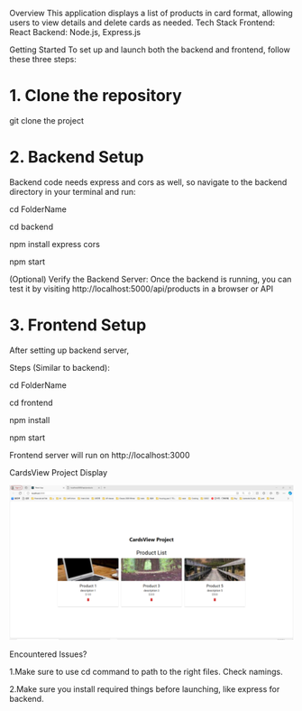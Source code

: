 Overview
This application displays a list of products in card format, allowing users to view details and delete cards as needed.
Tech Stack
Frontend: React
Backend: Node.js, Express.js

Getting Started
To set up and launch both the backend and frontend, follow these three steps:

# 1. Clone the repository

git clone the project

# 2. Backend Setup

Backend code needs express and cors as well, so navigate to the backend directory in your terminal and run:

cd FolderName

cd backend

npm install express cors

npm start

(Optional) Verify the Backend Server:
Once the backend is running, you can test it by visiting http://localhost:5000/api/products in a browser or API

# 3. Frontend Setup

After setting up backend server,

Steps (Similar to backend):

cd FolderName

cd frontend

npm install

npm start

Frontend server will run on http://localhost:3000

CardsView Project Display

![Product List Screenshot](ProjectImageDisplay.png)

Encountered Issues?

1.Make sure to use cd command to path to the right files. Check namings.

2.Make sure you install required things before launching, like express for backend.
